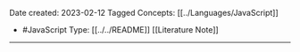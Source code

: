 Date created: 2023-02-12
Tagged Concepts: [[../Languages/JavaScript]]
-  #JavaScript
Type:  [[../../README]] [[Literature Note]]

---
